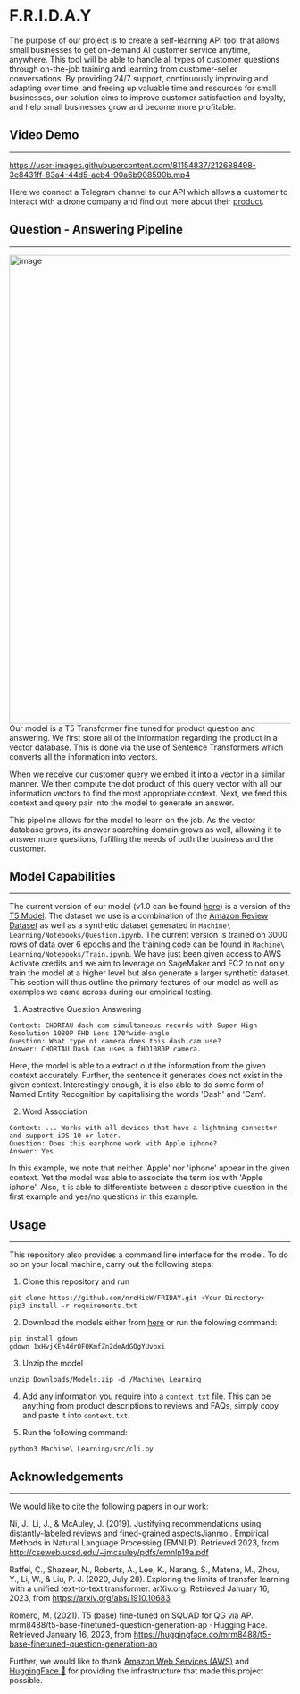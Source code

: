 # F.R.I.D.A.Y

The purpose of our project is to create a self-learning API tool that allows small businesses to get on-demand AI customer service anytime, anywhere. This tool will be able to handle all types of customer questions through on-the-job training and learning from customer-seller conversations. By providing 24/7 support, continuously improving and adapting over time, and freeing up valuable time and resources for small businesses, our solution aims to improve customer satisfaction and loyalty, and help small businesses grow and become more profitable.

## Video Demo
-----


https://user-images.githubusercontent.com/81154837/212688498-3e8431ff-83a4-44d5-aeb4-90a6b908590b.mp4



Here we connect a Telegram channel to our API which allows a customer to interact with a drone company and find out more about their [product](https://www.amazon.com/DJI-Hasselblad-Professionals-Omnidirectional-Transmission/dp/B0BGMJN6MD/ref=sr_1_2?keywords=dji+mavic&qid=1673873146&sprefix=dji+mavi%2Caps%2C413&sr=8-2).



## Question - Answering Pipeline 
-----

<img width="838" alt="image" src="https://user-images.githubusercontent.com/81154837/212588549-9b318392-5476-419d-a616-c2ce95f7c691.png">
Our model is a T5 Transformer fine tuned for product question and answering. We first store all of the information regarding the product in a vector database. This is done via the use of Sentence Transformers which converts all the information into vectors. 

When we receive our customer query we embed it into a vector in a similar manner. We then compute the dot product of this query vector with all our information vectors to find the most appropriate context. Next, we feed this context and query pair into the model to generate an answer. 

This pipeline allows for the model to learn on the job. As the vector database grows, its answer searching domain grows as well, allowing it to answer more questions, fufilling the needs of both the business and the customer. 


## Model Capabilities
-----
The current version of our model (v1.0 can be found [here](https://drive.google.com/file/d/1xHvjKEh4drOFQKmfZn2deAdGQgYUvbxi/view?usp=share_link)) is a version of the [T5 Model](https://ai.googleblog.com/2020/02/exploring-transfer-learning-with-t5.html). The dataset we use is a combination of the [Amazon Review Dataset](https://jmcauley.ucsd.edu/data/amazon_v2/index.html) as well as a synthetic dataset generated in `Machine\ Learning/Notebooks/Question.ipynb`. The current version is trained on 3000 rows of data over 6 epochs and the training code can be found in `Machine\ Learning/Notebooks/Train.ipynb`. We have just been given access to AWS Activate credits and we aim to leverage on SageMaker and EC2 to not only train the model at a higher level but also generate a larger synthetic dataset. This section will thus outline the primary features of our model as well as examples we came across during our empirical testing. 

1. Abstractive Question Answering
```
Context: CHORTAU dash cam simultaneous records with Super High Resolution 1080P FHD Lens 170°wide-angle
Question: What type of camera does this dash cam use?
Answer: CHORTAU Dash Cam uses a fHD1080P camera.
```
Here, the model is able to a extract out the information from the given context accurately. Further, the sentence it generates does not exist in the given context. Interestingly enough, it is also able to do some form of Named Entity Recognition by capitalising the words 'Dash' and 'Cam'.


2. Word Association 
```
Context: ... Works with all devices that have a lightning connector and support iOS 10 or later.
Question: Does this earphone work with Apple iphone?
Answer: Yes
```
In this example, we note that neither 'Apple' nor 'iphone' appear in the given context. Yet the model was able to associate the term ios with 'Apple iphone'. Also, it is able to differentiate between a descriptive question in the first example and yes/no questions in this example. 



## Usage
-----
This repository also provides a command line interface for the model. To do so on your local machine, carry out the following steps:

1. Clone this repository and run 
```
git clone https://github.com/nreHieW/FRIDAY.git <Your Directory>
pip3 install -r requirements.txt
```

2. Download the models either from [here](https://drive.google.com/file/d/1xHvjKEh4drOFQKmfZn2deAdGQgYUvbxi/view?usp=share_link) or run the folowing command:
```
pip install gdown
gdown 1xHvjKEh4drOFQKmfZn2deAdGQgYUvbxi
```

3. Unzip the model 
```
unzip Downloads/Models.zip -d /Machine\ Learning
```

4. Add any information you require into a `context.txt` file. This can be anything from product descriptions to reviews and FAQs, simply copy and paste it into `context.txt`. 

5. Run the following command:
```
python3 Machine\ Learning/src/cli.py
```


## Acknowledgements 
-------
We would like to cite the following papers in our work:

Ni, J., Li, J., &amp; McAuley, J. (2019). Justifying recommendations using distantly-labeled reviews and fined-grained aspectsJianmo . Empirical Methods    in Natural Language Processing (EMNLP). Retrieved 2023, from http://cseweb.ucsd.edu/~jmcauley/pdfs/emnlp19a.pdf 

Raffel, C., Shazeer, N., Roberts, A., Lee, K., Narang, S., Matena, M., Zhou, Y., Li, W., &amp; Liu, P. J. (2020, July 28). Exploring the limits of          transfer learning with a unified text-to-text transformer. arXiv.org. Retrieved January 16, 2023, from https://arxiv.org/abs/1910.10683 

Romero, M. (2021). T5 (base) fine-tuned on SQUAD for QG via AP. mrm8488/t5-base-finetuned-question-generation-ap · Hugging Face. Retrieved January 16,      2023, from https://huggingface.co/mrm8488/t5-base-finetuned-question-generation-ap 

Further, we would like to thank [Amazon Web Services (AWS)](https://aws.amazon.com/) and [HuggingFace 🤗](https://huggingface.co/) for providing the infrastructure that made this project possible.
